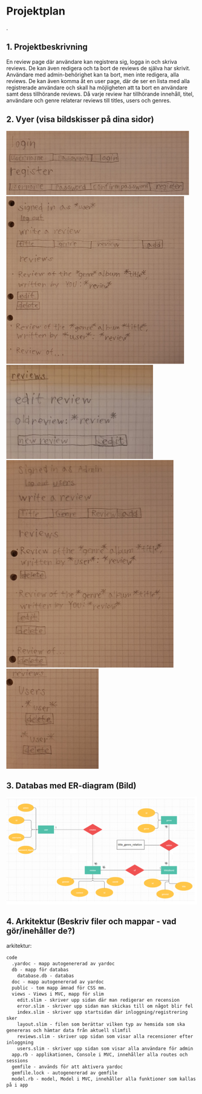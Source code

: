 # Projektplan
. 
## 1. Projektbeskrivning
En review page där användare kan registrera sig, logga in och skriva reviews. De kan även redigera och ta bort de reviews de själva har skrivit. Användare med admin-behörighet kan ta bort, men inte redigera, alla reviews. De kan även komma åt en user page, där de ser en lista med alla registrerade användare och skall ha möjligheten att ta bort en användare samt dess tillhörande reviews. Då varje review har tillhörande innehåll, titel, användare och genre relaterar reviews till titles, users och genres.
## 2. Vyer (visa bildskisser på dina sidor)
![login](https://github.com/itggot-johan-scherman/storprojekt20/blob/master/img/login.PNG?raw=true)
![reviews](https://github.com/itggot-johan-scherman/storprojekt20/blob/master/img/reviews.PNG?raw=true)
![reviews](https://github.com/itggot-johan-scherman/storprojekt20/blob/master/img/edit.PNG?raw=true)
![admin](https://github.com/itggot-johan-scherman/storprojekt20/blob/master/img/admin.PNG?raw=true)
![users](https://github.com/itggot-johan-scherman/storprojekt20/blob/master/img/users.PNG?raw=true)
## 3. Databas med ER-diagram (Bild)
![ER](https://github.com/itggot-johan-scherman/storprojekt20/blob/master/img/ER-diagram.PNG?raw=true)
## 4. Arkitektur (Beskriv filer och mappar - vad gör/inehåller de?)
arkitektur:
```
code  
  .yardoc - mapp autogenererad av yardoc  
  db - mapp för databas  
    database.db - databas  
  doc - mapp autogenererad av yardoc  
  public - tom mapp ämnad för CSS mm.  
  views - Views i MVC, mapp för slim  
    edit.slim - skriver upp sidan där man redigerar en recension  
    error.slim - skriver upp sidan man skickas till om något blir fel  
    index.slim - skriver upp startsidan där inloggning/registrering sker  
    layout.slim - filen som berättar vilken typ av hemsida som ska genereras och hämtar data från aktuell slimfil  
    reviews.slim - skriver upp sidan som visar alla recensioner efter inloggning  
    users.slim - skriver upp sidan som visar alla användare för admin  
  app.rb - applikationen, Console i MVC, innehåller alla routes och sessions  
  gemfile - används för att aktivera yardoc  
  gemfile.lock - autogenererad av gemfile  
  model.rb - model, Model i MVC, innehåller alla funktioner som kallas på i app
```
